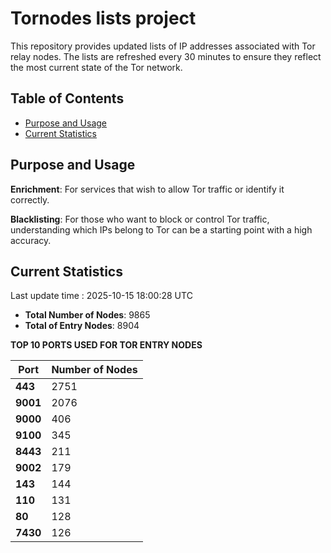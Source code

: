 # Tornodes lists project

This repository provides updated lists of IP addresses associated with Tor relay nodes. The lists are refreshed every 30 minutes to ensure they reflect the most current state of the Tor network.

## Table of Contents

- [Purpose and Usage](#purpose-and-usage)
- [Current Statistics](#current-statistics)


## Purpose and Usage

**Enrichment**: For services that wish to allow Tor traffic or identify it correctly.

**Blacklisting**: For those who want to block or control Tor traffic, understanding which IPs belong to Tor can be a starting point with a high accuracy.

## Current Statistics

Last update time : 2025-10-15 18:00:28 UTC

- **Total Number of Nodes**: 9865
- **Total of Entry Nodes**: 8904

**TOP 10 PORTS USED FOR TOR ENTRY NODES**

| **Port** | **Number of Nodes** |
|------|-----------------|
| **443**   | 2751  |
| **9001**   | 2076  |
| **9000**   | 406  |
| **9100**   | 345  |
| **8443**   | 211  |
| **9002**   | 179  |
| **143**   | 144  |
| **110**   | 131  |
| **80**   | 128  |
| **7430**   | 126  |

